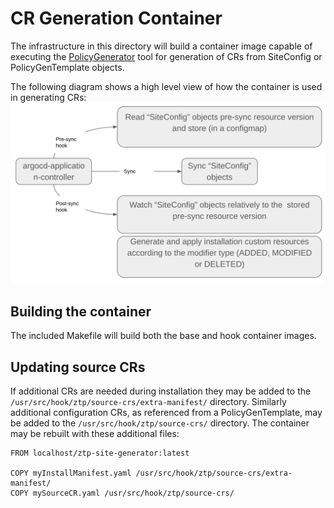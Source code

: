 # CR Generation Container

The infrastructure in this directory will build a container image capable of executing the [PolicyGenerator](../policygenerator-kustomize-plugin/README.md) tool for generation of CRs from SiteConfig or PolicyGenTemplate objects.

The following diagram shows a high level view of how the container is used in generating CRs:
![ ZTP flow overview](assets/flow.png)

## Building the container
The included Makefile will build both the base and hook container images.

## Updating source CRs
If additional CRs are needed during installation they may be added to the `/usr/src/hook/ztp/source-crs/extra-manifest/` directory. Similarly additional configuration CRs, as referenced from a PolicyGenTemplate, may be added to the `/usr/src/hook/ztp/source-crs/` directory. The container may be rebuilt with these additional files:  

```
FROM localhost/ztp-site-generator:latest

COPY myInstallManifest.yaml /usr/src/hook/ztp/source-crs/extra-manifest/
COPY mySourceCR.yaml /usr/src/hook/ztp/source-crs/
```
